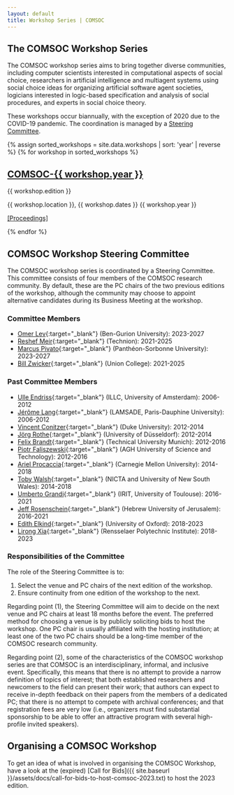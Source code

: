 ```yaml
---
layout: default
title: Workshop Series | COMSOC
---
```


<section markdown="1">

# The COMSOC Workshop Series

The COMSOC workshop series aims to bring together diverse communities, including computer scientists
interested in computational aspects of social choice, researchers in artificial intelligence and 
multiagent systems using social choice ideas for organizing artificial software agent societies, 
logicians interested in logic-based specification and analysis of social procedures, and experts in
social choice theory.

These workshops occur biannually, with the exception of 2020 due to the COVID-19 pandemic. The 
coordination is managed by a [Steering Committee](#steering-committee).

{% assign sorted_workshops = site.data.workshops | sort: 'year' | reverse %}
{% for workshop in sorted_workshops %}
<div class="workshop-wrapper">
<div class="workshop-image" style="background-image: url('{{ site.baseurl }}/assets/images/workshops/{{ workshop.image }}');">

<div class="image-overlay"></div>

<div class="workshop-details">
<h2><a href="{{ workshop.website_url }}" target="_blank">COMSOC-{{ workshop.year }}</a></h2>
<p>{{ workshop.edition }}</p>
<p>{{ workshop.location }}, {{ workshop.dates }} {{ workshop.year }}</p>
<p><a href="{{ '/proceedings/' | append: workshop.year | relative_url }}">[Proceedings]</a></p>
</div>

</div>
</div>
{% endfor %}

</section>

<section markdown="1" id="steering-committee">

## COMSOC Workshop Steering Committee

The COMSOC workshop series is coordinated by a Steering Committee. This committee consists of four members of the COMSOC research community. By default, these are the PC chairs of the two previous editions of the workshop, although the community may choose to appoint alternative candidates during its Business Meeting at the workshop.

### Committee Members

- [Omer Lev](https://tzin.bgu.ac.il/~omerlev/){:target="_blank"} (Ben-Gurion University): 2023-2027
- [Reshef Meir](https://reshef.net.technion.ac.il/){:target="_blank"} (Technion): 2021-2025
- [Marcus Pivato](https://sites.google.com/site/marcuspivato/home){:target="_blank"} (Panth&eacute;on-Sorbonne University): 2023-2027
- [Bill Zwicker](https://www.union.edu/mathematics/faculty-staff/william-s-zwicker){:target="_blank"} (Union College): 2021-2025

### Past Committee Members

- [Ulle Endriss](https://staff.fnwi.uva.nl/u.endriss/){:target="_blank"} (ILLC, University of Amsterdam): 2006-2012
- [J&eacute;r&ocirc;me Lang](https://www.lamsade.dauphine.fr/~lang/){:target="_blank"} (LAMSADE, Paris-Dauphine University): 2006-2012
- [Vincent Conitzer](https://www.cs.cmu.edu/~conitzer/){:target="_blank"} (Duke University): 2012-2014
- [J&ouml;rg Rothe](https://ccc.cs.uni-duesseldorf.de/~rothe/){:target="_blank"} (University of D&uuml;sseldorf): 2012-2014
- [Felix Brandt](https://www.cs.cit.tum.de/en/dss/brandt/){:target="_blank"} (Technical University Munich): 2012-2016
- [Piotr Faliszewski](https://home.agh.edu.pl/~faliszew/){:target="_blank"} (AGH University of Science and Technology): 2012-2016
- [Ariel Procaccia](https://procaccia.info/){:target="_blank"} (Carnegie Mellon University): 2014-2018
- [Toby Walsh](https://www.cse.unsw.edu.au/~tw/){:target="_blank"} (NICTA and University of New South Wales): 2014-2018
- [Umberto Grandi](https://www.irit.fr/~Umberto.Grandi/){:target="_blank"} (IRIT, University of Toulouse): 2016-2021
- [Jeff Rosenschein](https://www.cs.huji.ac.il/~jeff/){:target="_blank"} (Hebrew University of Jerusalem): 2016-2021
- [Edith Elkind](https://www.cs.ox.ac.uk/people/edith.elkind/){:target="_blank"} (University of Oxford): 2018-2023
- [Lirong Xia](https://www.cs.rpi.edu/~xial/){:target="_blank"} (Rensselaer Polytechnic Institute): 2018-2023

### Responsibilities of the Committee

The role of the Steering Committee is to:
1. Select the venue and PC chairs of the next edition of the workshop.
2. Ensure continuity from one edition of the workshop to the next.

Regarding point (1), the Steering Committee will aim to decide on the next venue and PC chairs at least 18 months before 
the event. The preferred method for choosing a venue is by publicly soliciting bids to host the workshop. One PC chair is
usually affiliated with the hosting institution; at least one of the two PC chairs should be a long-time member of the 
COMSOC research community.

Regarding point (2), some of the characteristics of the COMSOC workshop series are that COMSOC is an interdisciplinary, 
informal, and inclusive event. Specifically, this means that there is no attempt to provide a narrow definition of topics
of interest; that both established researchers and newcomers to the field can present their work; that authors can expect
to receive in-depth feedback on their papers from the members of a dedicated PC; that there is no attempt to compete with
archival conferences; and that registration fees are very low (i.e., organizers must find substantial sponsorship to be
able to offer an attractive program with several high-profile invited speakers).

</section>

<section markdown="1">

## Organising a COMSOC Workshop

To get an idea of what is involved in organising the COMSOC Workshop, have a look at the (expired)
[Call for Bids]({{ site.baseurl }}/assets/docs/call-for-bids-to-host-comsoc-2023.txt)
to host the 2023 edition.

</section>